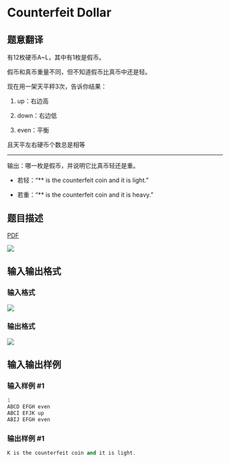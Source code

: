 # Counterfeit Dollar

## 题意翻译

有12枚硬币A~L，其中有1枚是假币。

假币和真币重量不同，但不知道假币比真币中还是轻。

现在用一架天平秤3次，告诉你结果：

1. up：右边高

2. down：右边低

3. even：平衡

且天平左右硬币个数总是相等

------------

输出：哪一枚是假币，并说明它比真币轻还是重。

- 若轻：“** is the counterfeit coin and it is light.”

- 若重：“** is the counterfeit coin and it is heavy.”

## 题目描述

[problemUrl]: https://uva.onlinejudge.org/index.php?option=com_onlinejudge&Itemid=8&category=8&page=show_problem&problem=549

[PDF](https://uva.onlinejudge.org/external/6/p608.pdf)

![](https://cdn.luogu.com.cn/upload/vjudge_pic/UVA608/8a79dc618edf0c45d2fe1776d24794705715ebdb.png)

## 输入输出格式

### 输入格式

![](https://cdn.luogu.com.cn/upload/vjudge_pic/UVA608/8ee8d288901d37918faa973473b714ab789a8fc6.png)

### 输出格式

![](https://cdn.luogu.com.cn/upload/vjudge_pic/UVA608/5b812fac306131be28f58dfbcefb878839105103.png)

## 输入输出样例

### 输入样例 #1

```cpp
1
ABCD EFGH even
ABCI EFJK up
ABIJ EFGH even
```


### 输出样例 #1

```cpp
K is the counterfeit coin and it is light.
```


